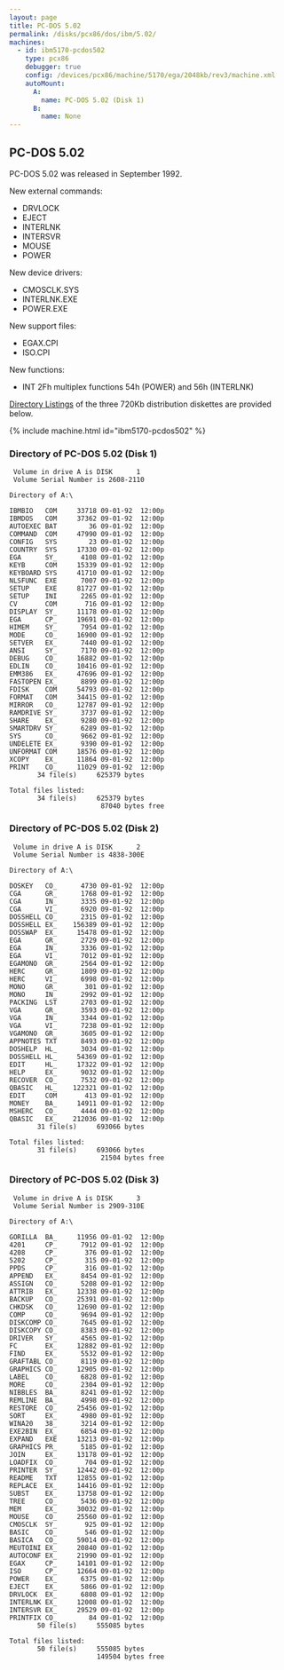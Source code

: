 ```yaml
---
layout: page
title: PC-DOS 5.02
permalink: /disks/pcx86/dos/ibm/5.02/
machines:
  - id: ibm5170-pcdos502
    type: pcx86
    debugger: true
    config: /devices/pcx86/machine/5170/ega/2048kb/rev3/machine.xml
    autoMount:
      A:
        name: PC-DOS 5.02 (Disk 1)
      B:
        name: None
---
```


PC-DOS 5.02
-----------

PC-DOS 5.02 was released in September 1992.

New external commands:

- DRVLOCK
- EJECT
- INTERLNK
- INTERSVR
- MOUSE
- POWER

New device drivers:

- CMOSCLK.SYS
- INTERLNK.EXE
- POWER.EXE

New support files:

- EGAX.CPI
- ISO.CPI

New functions:

- INT 2Fh multiplex functions 54h (POWER) and 56h (INTERLNK)

[Directory Listings](#directory-of-pc-dos-502-disk-1) of the three 720Kb distribution diskettes are provided below.

{% include machine.html id="ibm5170-pcdos502" %}

### Directory of PC-DOS 5.02 (Disk 1)

	 Volume in drive A is DISK      1
	 Volume Serial Number is 2608-2110

	Directory of A:\

	IBMBIO   COM     33718 09-01-92  12:00p
	IBMDOS   COM     37362 09-01-92  12:00p
	AUTOEXEC BAT        36 09-01-92  12:00p
	COMMAND  COM     47990 09-01-92  12:00p
	CONFIG   SYS        23 09-01-92  12:00p
	COUNTRY  SYS     17330 09-01-92  12:00p
	EGA      SY_      4108 09-01-92  12:00p
	KEYB     COM     15339 09-01-92  12:00p
	KEYBOARD SYS     41710 09-01-92  12:00p
	NLSFUNC  EXE      7007 09-01-92  12:00p
	SETUP    EXE     81727 09-01-92  12:00p
	SETUP    INI      2265 09-01-92  12:00p
	CV       COM       716 09-01-92  12:00p
	DISPLAY  SY_     11178 09-01-92  12:00p
	EGA      CP_     19691 09-01-92  12:00p
	HIMEM    SY_      7954 09-01-92  12:00p
	MODE     CO_     16900 09-01-92  12:00p
	SETVER   EX_      7440 09-01-92  12:00p
	ANSI     SY_      7170 09-01-92  12:00p
	DEBUG    CO_     16882 09-01-92  12:00p
	EDLIN    CO_     10416 09-01-92  12:00p
	EMM386   EX_     47696 09-01-92  12:00p
	FASTOPEN EX_      8899 09-01-92  12:00p
	FDISK    COM     54793 09-01-92  12:00p
	FORMAT   COM     34415 09-01-92  12:00p
	MIRROR   CO_     12787 09-01-92  12:00p
	RAMDRIVE SY_      3737 09-01-92  12:00p
	SHARE    EX_      9280 09-01-92  12:00p
	SMARTDRV SY_      6289 09-01-92  12:00p
	SYS      CO_      9662 09-01-92  12:00p
	UNDELETE EX_      9390 09-01-92  12:00p
	UNFORMAT COM     18576 09-01-92  12:00p
	XCOPY    EX_     11864 09-01-92  12:00p
	PRINT    CO_     11029 09-01-92  12:00p
	       34 file(s)     625379 bytes

	Total files listed:
	       34 file(s)     625379 bytes
	                       87040 bytes free

### Directory of PC-DOS 5.02 (Disk 2)

	 Volume in drive A is DISK      2
	 Volume Serial Number is 4838-300E

	Directory of A:\

	DOSKEY   CO_      4730 09-01-92  12:00p
	CGA      GR_      1768 09-01-92  12:00p
	CGA      IN_      3335 09-01-92  12:00p
	CGA      VI_      6920 09-01-92  12:00p
	DOSSHELL CO_      2315 09-01-92  12:00p
	DOSSHELL EX_    156389 09-01-92  12:00p
	DOSSWAP  EX_     15478 09-01-92  12:00p
	EGA      GR_      2729 09-01-92  12:00p
	EGA      IN_      3336 09-01-92  12:00p
	EGA      VI_      7012 09-01-92  12:00p
	EGAMONO  GR_      2564 09-01-92  12:00p
	HERC     GR_      1809 09-01-92  12:00p
	HERC     VI_      6998 09-01-92  12:00p
	MONO     GR_       301 09-01-92  12:00p
	MONO     IN_      2992 09-01-92  12:00p
	PACKING  LST      2703 09-01-92  12:00p
	VGA      GR_      3593 09-01-92  12:00p
	VGA      IN_      3344 09-01-92  12:00p
	VGA      VI_      7238 09-01-92  12:00p
	VGAMONO  GR_      3605 09-01-92  12:00p
	APPNOTES TXT      8493 09-01-92  12:00p
	DOSHELP  HL_      3034 09-01-92  12:00p
	DOSSHELL HL_     54369 09-01-92  12:00p
	EDIT     HL_     17322 09-01-92  12:00p
	HELP     EX_      9032 09-01-92  12:00p
	RECOVER  CO_      7532 09-01-92  12:00p
	QBASIC   HL_    122321 09-01-92  12:00p
	EDIT     COM       413 09-01-92  12:00p
	MONEY    BA_     14911 09-01-92  12:00p
	MSHERC   CO_      4444 09-01-92  12:00p
	QBASIC   EX_    212036 09-01-92  12:00p
	       31 file(s)     693066 bytes

	Total files listed:
	       31 file(s)     693066 bytes
	                       21504 bytes free

### Directory of PC-DOS 5.02 (Disk 3)

	 Volume in drive A is DISK      3
	 Volume Serial Number is 2909-310E

	Directory of A:\

	GORILLA  BA_     11956 09-01-92  12:00p
	4201     CP_      7912 09-01-92  12:00p
	4208     CP_       376 09-01-92  12:00p
	5202     CP_       315 09-01-92  12:00p
	PPDS     CP_       316 09-01-92  12:00p
	APPEND   EX_      8454 09-01-92  12:00p
	ASSIGN   CO_      5208 09-01-92  12:00p
	ATTRIB   EX_     12338 09-01-92  12:00p
	BACKUP   CO_     25391 09-01-92  12:00p
	CHKDSK   CO_     12690 09-01-92  12:00p
	COMP     CO_      9694 09-01-92  12:00p
	DISKCOMP CO_      7645 09-01-92  12:00p
	DISKCOPY CO_      8383 09-01-92  12:00p
	DRIVER   SY_      4565 09-01-92  12:00p
	FC       EX_     12882 09-01-92  12:00p
	FIND     EX_      5532 09-01-92  12:00p
	GRAFTABL CO_      8119 09-01-92  12:00p
	GRAPHICS CO_     12905 09-01-92  12:00p
	LABEL    CO_      6828 09-01-92  12:00p
	MORE     CO_      2304 09-01-92  12:00p
	NIBBLES  BA_      8241 09-01-92  12:00p
	REMLINE  BA_      4998 09-01-92  12:00p
	RESTORE  CO_     25456 09-01-92  12:00p
	SORT     EX_      4980 09-01-92  12:00p
	WINA20   38_      3214 09-01-92  12:00p
	EXE2BIN  EX_      6854 09-01-92  12:00p
	EXPAND   EXE     13213 09-01-92  12:00p
	GRAPHICS PR_      5185 09-01-92  12:00p
	JOIN     EX_     13178 09-01-92  12:00p
	LOADFIX  CO_       704 09-01-92  12:00p
	PRINTER  SY_     12442 09-01-92  12:00p
	README   TXT     12855 09-01-92  12:00p
	REPLACE  EX_     14416 09-01-92  12:00p
	SUBST    EX_     13758 09-01-92  12:00p
	TREE     CO_      5436 09-01-92  12:00p
	MEM      EX_     30032 09-01-92  12:00p
	MOUSE    CO_     25560 09-01-92  12:00p
	CMOSCLK  SY_       925 09-01-92  12:00p
	BASIC    CO_       546 09-01-92  12:00p
	BASICA   CO_     59014 09-01-92  12:00p
	MEUTOINI EX_     20840 09-01-92  12:00p
	AUTOCONF EX_     21990 09-01-92  12:00p
	EGAX     CP_     14101 09-01-92  12:00p
	ISO      CP_     12664 09-01-92  12:00p
	POWER    EX_      6375 09-01-92  12:00p
	EJECT    EX_      5866 09-01-92  12:00p
	DRVLOCK  EX_      6808 09-01-92  12:00p
	INTERLNK EX_     12008 09-01-92  12:00p
	INTERSVR EX_     29529 09-01-92  12:00p
	PRINTFIX CO_        84 09-01-92  12:00p
	       50 file(s)     555085 bytes

	Total files listed:
	       50 file(s)     555085 bytes
	                      149504 bytes free
